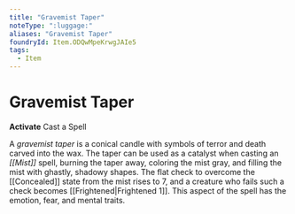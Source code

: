 ```yaml
---
title: "Gravemist Taper"
noteType: ":luggage:"
aliases: "Gravemist Taper"
foundryId: Item.ODQwMpeKrwgJAIe5
tags:
  - Item
---
```


# Gravemist Taper

**Activate** Cast a Spell

A _gravemist taper_ is a conical candle with symbols of terror and death carved into the wax. The taper can be used as a catalyst when casting an _[[Mist]]_ spell, burning the taper away, coloring the mist gray, and filling the mist with ghastly, shadowy shapes. The flat check to overcome the [[Concealed]] state from the mist rises to 7, and a creature who fails such a check becomes [[Frightened|Frightened 1]]. This aspect of the spell has the emotion, fear, and mental traits.
